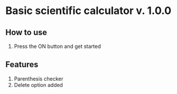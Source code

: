# Basic scientific calculator v. 1.0.0
## How to use
1) Press the ON button and get started
## Features
1) Parenthesis checker
2) Delete option added
